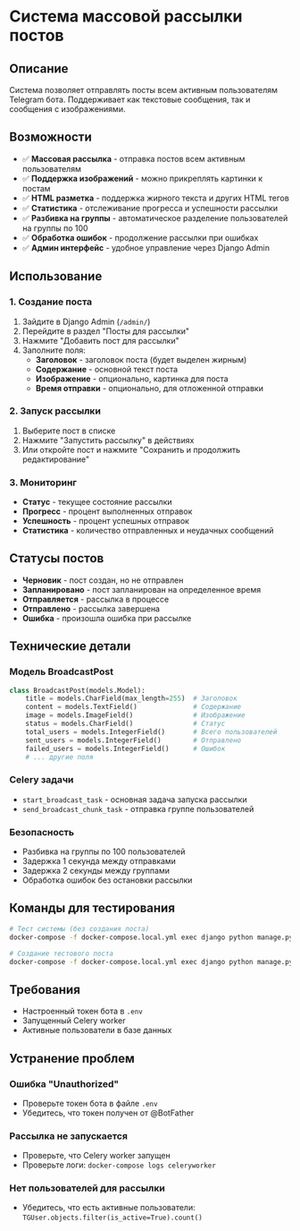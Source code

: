 # Система массовой рассылки постов

## Описание

Система позволяет отправлять посты всем активным пользователям Telegram бота. Поддерживает как текстовые сообщения, так и сообщения с изображениями.

## Возможности

- ✅ **Массовая рассылка** - отправка постов всем активным пользователям
- ✅ **Поддержка изображений** - можно прикреплять картинки к постам
- ✅ **HTML разметка** - поддержка жирного текста и других HTML тегов
- ✅ **Статистика** - отслеживание прогресса и успешности рассылки
- ✅ **Разбивка на группы** - автоматическое разделение пользователей на группы по 100
- ✅ **Обработка ошибок** - продолжение рассылки при ошибках
- ✅ **Админ интерфейс** - удобное управление через Django Admin

## Использование

### 1. Создание поста

1. Зайдите в Django Admin (`/admin/`)
2. Перейдите в раздел "Посты для рассылки"
3. Нажмите "Добавить пост для рассылки"
4. Заполните поля:
   - **Заголовок** - заголовок поста (будет выделен жирным)
   - **Содержание** - основной текст поста
   - **Изображение** - опционально, картинка для поста
   - **Время отправки** - опционально, для отложенной отправки

### 2. Запуск рассылки

1. Выберите пост в списке
2. Нажмите "Запустить рассылку" в действиях
3. Или откройте пост и нажмите "Сохранить и продолжить редактирование"

### 3. Мониторинг

- **Статус** - текущее состояние рассылки
- **Прогресс** - процент выполненных отправок
- **Успешность** - процент успешных отправок
- **Статистика** - количество отправленных и неудачных сообщений

## Статусы постов

- **Черновик** - пост создан, но не отправлен
- **Запланировано** - пост запланирован на определенное время
- **Отправляется** - рассылка в процессе
- **Отправлено** - рассылка завершена
- **Ошибка** - произошла ошибка при рассылке

## Технические детали

### Модель BroadcastPost

```python
class BroadcastPost(models.Model):
    title = models.CharField(max_length=255)  # Заголовок
    content = models.TextField()              # Содержание
    image = models.ImageField()               # Изображение
    status = models.CharField()               # Статус
    total_users = models.IntegerField()       # Всего пользователей
    sent_users = models.IntegerField()        # Отправлено
    failed_users = models.IntegerField()      # Ошибок
    # ... другие поля
```

### Celery задачи

- `start_broadcast_task` - основная задача запуска рассылки
- `send_broadcast_chunk_task` - отправка группе пользователей

### Безопасность

- Разбивка на группы по 100 пользователей
- Задержка 1 секунда между отправками
- Задержка 2 секунды между группами
- Обработка ошибок без остановки рассылки

## Команды для тестирования

```bash
# Тест системы (без создания поста)
docker-compose -f docker-compose.local.yml exec django python manage.py test_broadcast --dry-run

# Создание тестового поста
docker-compose -f docker-compose.local.yml exec django python manage.py test_broadcast --title "Тест" --content "Тестовое сообщение"
```

## Требования

- Настроенный токен бота в `.env`
- Запущенный Celery worker
- Активные пользователи в базе данных

## Устранение проблем

### Ошибка "Unauthorized"
- Проверьте токен бота в файле `.env`
- Убедитесь, что токен получен от @BotFather

### Рассылка не запускается
- Проверьте, что Celery worker запущен
- Проверьте логи: `docker-compose logs celeryworker`

### Нет пользователей для рассылки
- Убедитесь, что есть активные пользователи: `TGUser.objects.filter(is_active=True).count()`
